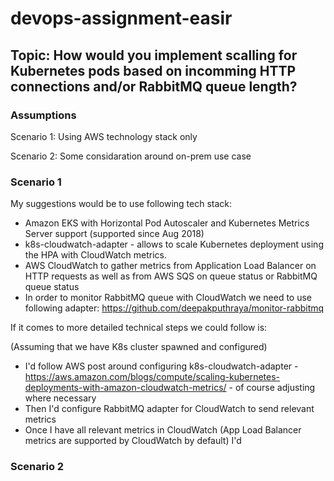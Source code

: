 # devops-assignment-easir
## Topic: How would you implement scalling for Kubernetes pods based on incomming HTTP connections and/or RabbitMQ queue length?

### Assumptions
Scenario 1: Using AWS technology stack only

Scenario 2: Some considaration around on-prem use case

### Scenario 1
My suggestions would be to use following tech stack:
* Amazon EKS with Horizontal Pod Autoscaler and Kubernetes Metrics Server support (supported since Aug 2018) 
* k8s-cloudwatch-adapter - allows to scale Kubernetes deployment using the HPA with CloudWatch metrics.
* AWS CloudWatch to gather metrics from Application Load Balancer on HTTP requests as well as from AWS SQS on queue status or RabbitMQ queue status
* In order to monitor RabbitMQ queue with CloudWatch we need to use following adapter: https://github.com/deepakputhraya/monitor-rabbitmq

If it comes to more detailed technical steps we could follow is:

(Assuming that we have K8s cluster spawned and configured)
* I'd follow AWS post around configuring k8s-cloudwatch-adapter - https://aws.amazon.com/blogs/compute/scaling-kubernetes-deployments-with-amazon-cloudwatch-metrics/ - of course adjusting where necessary
* Then I'd configure RabbitMQ adapter for CloudWatch to send relevant metrics
* Once I have all relevant metrics in CloudWatch (App Load Balancer metrics are supported by CloudWatch by default) I'd 

### Scenario 2
